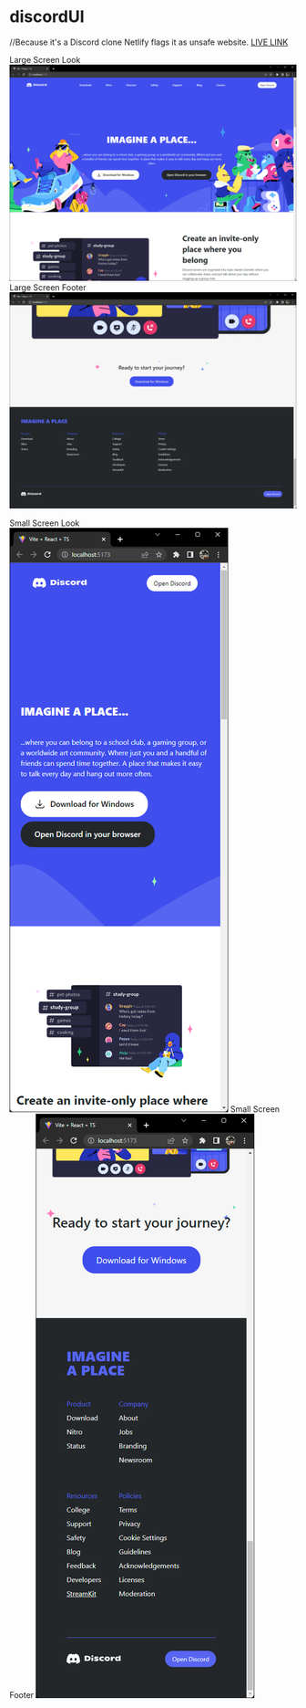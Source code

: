 # discordUI

//Because it's a Discord clone Netlify flags it as unsafe website.
[LIVE LINK](https://chimerical-basbousa-36c416.netlify.app)

Large Screen Look
![This is an image](assets/public/main.png)
Large Screen Footer
![This is an image](assets/public/footer.png)

Small Screen Look
![This is an image](assets/public/onmobile.png)
Small Screen Footer
![This is an image](assets/public/footeronmobile.png)
